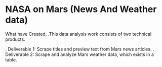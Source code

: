 # NASA on Mars (News And Weather data)

What have Created,
.This data analysis work consists of two technical products. 

. Deliverable 1: Scrape titles and preview text from Mars news articles.
. Deliverable 2: Scrape and analyze Mars weather data, which exists in a table.
